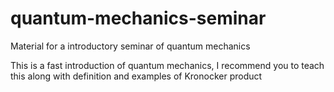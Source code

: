 # quantum-mechanics-seminar
Material for a introductory seminar of quantum mechanics

This is a fast introduction of quantum mechanics, I recommend you to teach this along with definition and examples of Kronocker product
